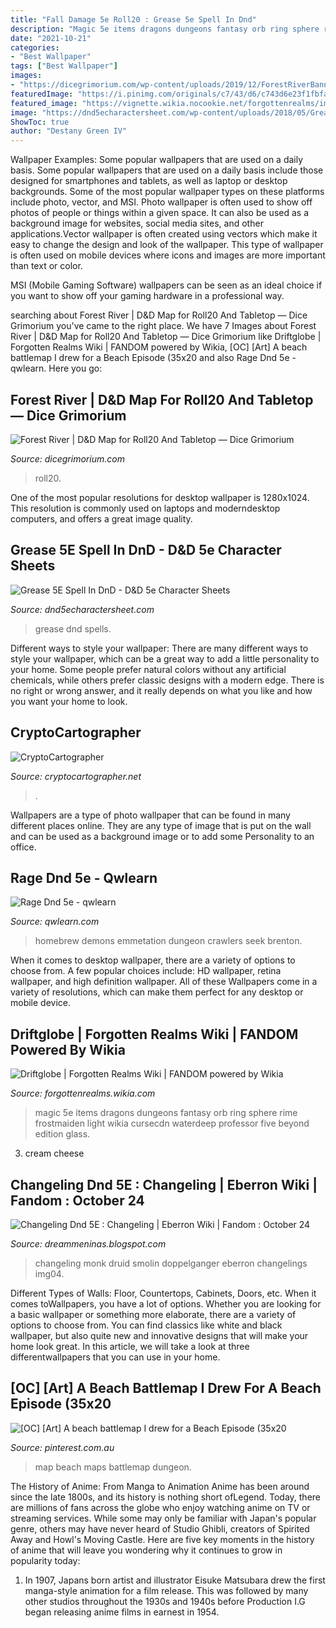 ```yaml
---
title: "Fall Damage 5e Roll20 : Grease 5e Spell In Dnd"
description: "Magic 5e items dragons dungeons fantasy orb ring sphere rime frostmaiden light wikia cursecdn waterdeep professor five beyond edition glass"
date: "2021-10-21"
categories:
- "Best Wallpaper"
tags: ["Best Wallpaper"]
images:
- "https://dicegrimorium.com/wp-content/uploads/2019/12/ForestRiverBanner.jpg"
featuredImage: "https://i.pinimg.com/originals/c7/43/d6/c743d6e23f1fbfadd2911bf58a29717c.png"
featured_image: "https://vignette.wikia.nocookie.net/forgottenrealms/images/7/71/Driftglobe-5e.jpg/revision/latest?cb=20171010203627"
image: "https://dnd5echaractersheet.com/wp-content/uploads/2018/05/Grease-5e.png"
ShowToc: true
author: "Destany Green IV"
---
```



Wallpaper Examples: Some popular wallpapers that are used on a daily basis.
Some popular wallpapers that are used on a daily basis include those designed for smartphones and tablets, as well as laptop or desktop backgrounds. Some of the most popular wallpaper types on these platforms include photo, vector, and MSI. 
Photo wallpaper is often used to show off photos of people or things within a given space. It can also be used as a background image for websites, social media sites, and other applications.Vector wallpaper is often created using vectors which make it easy to change the design and look of the wallpaper. This type of wallpaper is often used on mobile devices where icons and images are more important than text or color. 

MSI (Mobile Gaming Software) wallpapers can be seen as an ideal choice if you want to show off your gaming hardware in a professional way.

	

		
searching about Forest River | D&amp;D Map for Roll20 And Tabletop — Dice Grimorium you've came to the right place. We have 7 Images about Forest River | D&amp;D Map for Roll20 And Tabletop — Dice Grimorium like Driftglobe | Forgotten Realms Wiki | FANDOM powered by Wikia, [OC] [Art] A beach battlemap I drew for a Beach Episode (35x20 and also Rage Dnd 5e - qwlearn. Here you go:
		
    
## Forest River | D&amp;D Map For Roll20 And Tabletop — Dice Grimorium

<img loading=lazy src="https://dicegrimorium.com/wp-content/uploads/2019/12/ForestRiverBanner.jpg" onerror="this.onerror=null;this.src='https://tse4.mm.bing.net/th?id=OIP.57AaSihReULfcskiAVK2fAHaE2&amp;pid=15.1';" alt="Forest River | D&amp;D Map for Roll20 And Tabletop — Dice Grimorium">

_Source: dicegrimorium.com_

>roll20. 

	

One of the most popular resolutions for desktop wallpaper is 1280x1024. This resolution is commonly used on laptops and moderndesktop computers, and offers a great image quality.

    
## Grease 5E Spell In DnD - D&amp;D 5e Character Sheets

<img loading=lazy src="https://dnd5echaractersheet.com/wp-content/uploads/2018/05/Grease-5e.png" onerror="this.onerror=null;this.src='https://tse3.mm.bing.net/th?id=OIP.qKjxEuhPlhEOzBzAFWajbwHaC-&amp;pid=15.1';" alt="Grease 5E Spell In DnD - D&amp;D 5e Character Sheets">

_Source: dnd5echaractersheet.com_

>grease dnd spells. 

	

Different ways to style your wallpaper:
There are many different ways to style your wallpaper, which can be a great way to add a little personality to your home. Some people prefer natural colors without any artificial chemicals, while others prefer classic designs with a modern edge. There is no right or wrong answer, and it really depends on what you like and how you want your home to look.

    
## CryptoCartographer

<img loading=lazy src="https://images.squarespace-cdn.com/content/v1/5c2a76484611a0ff5d604514/1551467695421-KEMVG5L37UI0PH1Z5LGR/ke17ZwdGBToddI8pDm48kFpFyOuhZgQ-H_Kk7Gfq_PF7gQa3H78H3Y0txjaiv_0fDoOvxcdMmMKkDsyUqMSsMWxHk725yiiHCCLfrh8O1z5QPOohDIaIeljMHgDF5CVlOqpeNLcJ80NK65_fV7S1Ub1qd5WqYdMCUz0ALelY9e4-3-1QEspki3eMQ9UNQR26a9nzg0O0_sCfDyH3Q6rDGQ/5e+Scroll+Cards+-+Cryptocartographer-dot-net.jpg" onerror="this.onerror=null;this.src='https://tse3.mm.bing.net/th?id=OIP.5tTAtYtFCEyY0UkY0T5tiAHaG6&amp;pid=15.1';" alt="CryptoCartographer">

_Source: cryptocartographer.net_

>. 

	



Wallpapers are a type of photo wallpaper that can be found in many different places online. They are any type of image that is put on the wall and can be used as a background image or to add some Personality to an office.

    
## Rage Dnd 5e - Qwlearn

<img loading=lazy src="https://i.pinimg.com/originals/c7/43/d6/c743d6e23f1fbfadd2911bf58a29717c.png" onerror="this.onerror=null;this.src='https://tse2.mm.bing.net/th?id=OIP.WUo-l7Makzn5tJ2o3VVs3QHaKd&amp;pid=15.1';" alt="Rage Dnd 5e - qwlearn">

_Source: qwlearn.com_

>homebrew demons emmetation dungeon crawlers seek brenton. 

	

When it comes to desktop wallpaper, there are a variety of options to choose from. A few popular choices include: HD wallpaper, retina wallpaper, and high definition wallpaper. All of these Wallpapers come in a variety of resolutions, which can make them perfect for any desktop or mobile device. 

    
## Driftglobe | Forgotten Realms Wiki | FANDOM Powered By Wikia

<img loading=lazy src="https://vignette.wikia.nocookie.net/forgottenrealms/images/7/71/Driftglobe-5e.jpg/revision/latest?cb=20171010203627" onerror="this.onerror=null;this.src='https://tse2.mm.bing.net/th?id=OIP.uYnYum7rfDuFVfbll-5tMwHaHa&amp;pid=15.1';" alt="Driftglobe | Forgotten Realms Wiki | FANDOM powered by Wikia">

_Source: forgottenrealms.wikia.com_

>magic 5e items dragons dungeons fantasy orb ring sphere rime frostmaiden light wikia cursecdn waterdeep professor five beyond edition glass. 

	

3. cream cheese 

    
## Changeling Dnd 5E : Changeling | Eberron Wiki | Fandom : October 24

<img loading=lazy src="http://img04.deviantart.net/7e97/i/2017/025/d/1/novo__changeling_monk_druid_by_smolin-daq4ee9.jpg" onerror="this.onerror=null;this.src='https://tse4.mm.bing.net/th?id=OIP._1MBRqyjUVqgJsWeyJSKyQHaI4&amp;pid=15.1';" alt="Changeling Dnd 5E : Changeling | Eberron Wiki | Fandom : October 24">

_Source: dreammeninas.blogspot.com_

>changeling monk druid smolin doppelganger eberron changelings img04. 

	

Different Types of Walls: Floor, Countertops, Cabinets, Doors, etc.
When it comes toWallpapers, you have a lot of options. Whether you are looking for a basic wallpaper or something more elaborate, there are a variety of options to choose from. You can find classics like white and black wallpaper, but also quite new and innovative designs that will make your home look great. In this article, we will take a look at three differentwallpapers that you can use in your home.

    
## [OC] [Art] A Beach Battlemap I Drew For A Beach Episode (35x20

<img loading=lazy src="https://i.pinimg.com/736x/64/63/49/64634940eae1d99d231caa9a885f8b52.jpg" onerror="this.onerror=null;this.src='https://tse1.mm.bing.net/th?id=OIP.d4uSuwFafS0_230wD0vCSQHaEP&amp;pid=15.1';" alt="[OC] [Art] A beach battlemap I drew for a Beach Episode (35x20">

_Source: pinterest.com.au_

>map beach maps battlemap dungeon. 

	

The History of Anime: From Manga to Animation
Anime has been around since the late 1800s, and its history is nothing short ofLegend. Today, there are millions of fans across the globe who enjoy watching anime on TV or streaming services. While some may only be familiar with Japan's popular genre, others may have never heard of Studio Ghibli, creators of Spirited Away and Howl's Moving Castle. Here are five key moments in the history of anime that will leave you wondering why it continues to grow in popularity today:
1) In 1907, Japans born artist and illustrator Eisuke Matsubara drew the first manga-style animation for a film release. This was followed by many other studios throughout the 1930s and 1940s before Production I.G began releasing anime films in earnest in 1954.

